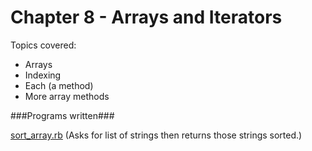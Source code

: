 Chapter 8 - Arrays and Iterators
===================

Topics covered:
* Arrays
* Indexing
* Each (a method)
* More array methods

###Programs written###

[sort_array.rb](https://github.com/mebezac/ltp/blob/master/Chapter%2008/sort_array.rb) (Asks for list of strings then returns those strings sorted.)
